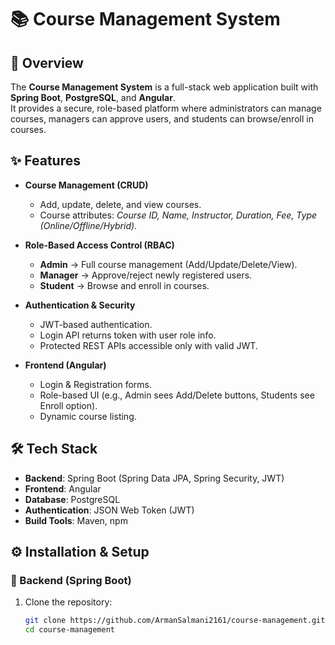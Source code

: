 # 📚 Course Management System

## 📝 Overview
The **Course Management System** is a full-stack web application built with **Spring Boot**, **PostgreSQL**, and **Angular**.  
It provides a secure, role-based platform where administrators can manage courses, managers can approve users, and students can browse/enroll in courses.

## ✨ Features
- **Course Management (CRUD)**
  - Add, update, delete, and view courses.
  - Course attributes: *Course ID, Name, Instructor, Duration, Fee, Type (Online/Offline/Hybrid)*.

- **Role-Based Access Control (RBAC)**
  - **Admin** → Full course management (Add/Update/Delete/View).
  - **Manager** → Approve/reject newly registered users.
  - **Student** → Browse and enroll in courses.

- **Authentication & Security**
  - JWT-based authentication.
  - Login API returns token with user role info.
  - Protected REST APIs accessible only with valid JWT.

- **Frontend (Angular)**
  - Login & Registration forms.
  - Role-based UI (e.g., Admin sees Add/Delete buttons, Students see Enroll option).
  - Dynamic course listing.

## 🛠️ Tech Stack
- **Backend**: Spring Boot (Spring Data JPA, Spring Security, JWT)  
- **Frontend**: Angular  
- **Database**: PostgreSQL  
- **Authentication**: JSON Web Token (JWT)  
- **Build Tools**: Maven, npm  

## ⚙️ Installation & Setup

### 🔹 Backend (Spring Boot)
1. Clone the repository:
   ```bash
   git clone https://github.com/ArmanSalmani2161/course-management.git
   cd course-management
